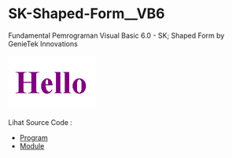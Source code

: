 # SK-Shaped-Form__VB6
Fundamental Pemrograman Visual Basic 6.0 - SK; Shaped Form by GenieTek Innovations<br><br>
<img src="https://github.com/RizkyKhapidsyah/SK-Shaped-Form__VB6/blob/main/result/Hello.bmp"><br><br>
Lihat Source Code : <br>
- <a href="https://github.com/RizkyKhapidsyah/SK-Shaped-Form__VB6/blob/main/Form1.frm">Program</a><br>
- <a href="https://github.com/RizkyKhapidsyah/SK-Shaped-Form__VB6/blob/main/Module1.bas">Module</a>
